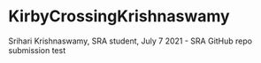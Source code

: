# KirbyCrossingKrishnaswamy
Srihari Krishnaswamy, SRA student, July 7 2021 - SRA GitHub repo submission test
